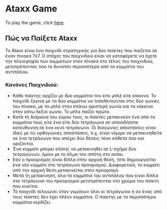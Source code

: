 # Ataxx Game

To play the game, click [here](https://users.it.teithe.gr/~iee2019140/adise/).

## Πώς να Παίξετε Ataxx

Το Ataxx είναι ένα παιχνίδι στρατηγικής για δύο παίκτες που παίζεται σε έναν πίνακα 7x7. Ο στόχος του παιχνιδιού είναι να καταφέρετε να έχετε την πλειοψηφία των κομματιών στον πίνακα στο τέλος του παιχνιδιού, μετατρέποντας όσο το δυνατόν περισσότερα από τα κομμάτια του αντιπάλου.

### Κανόνες Παιχνιδιού:

- Κάθε παίκτης αρχίζει με δύο κομμάτια του είτε μπλέ είτε κόκκινα. Το παιχνίδι ξεκινά με τα δύο κομμάτια να τοποθετούνται στις δύο γωνίες του πίνακα, με τα μπλέ στην επάνω αριστερή γωνία και τα κόκκινα στην κάτω δεξιά γωνία. Το μπλε παίζει πρώτο.
- Κατά τη διάρκεια του γύρου τους, οι παίκτες μετακινούν ένα από τα κομμάτια τους είτε ένα είτε δύο τετράγωνα σε οποιαδήποτε κατεύθυνση σε ένα κενό τετράγωνο. Οι διαγώνιες αποστάσεις είναι ίδιες με τις ορθογώνιες αποστάσεις, π.χ. είναι νόμιμο να μετακινηθείτε σε ένα τετράγωνο που απέχει δύο θέσεις τόσο κάθετα όσο και οριζόντια.
- Ένα κομμάτι μπορεί επίσης να μετακινηθεί σε L-σχήμα δύο τετραγώνων, όμοιο με το άλμα του ιππότη στο σκάκι.
- Εάν ο προορισμός είναι δίπλα στην αρχική θέση, τότε δημιουργείται ένα νέο κομμάτι στο τετράγωνο προορισμού. Διαφορετικά, το κομμάτι από την αρχική θέση μετακινείται στον προορισμό.
- Μετά τη μετακίνηση, όλα τα κομμάτια του αντιπάλου που είναι δίπλα στο τετράγωνο του προορισμού μετατρέπονται στο χρώμα του παίκτη που κινείται.
- Το παιχνίδι τελειώνει όταν γεμίσουν όλοι οι τετράγωνοι ή αν ένας από τους παίκτες δεν έχει πλέον κομμάτια. Ο παίκτης με τα περισσότερα κομμάτια κερδίζει.
